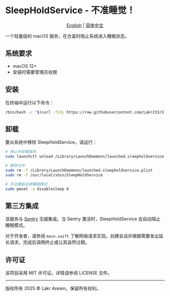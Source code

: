 # SleepHoldService - 不准睡觉！

<p align="center">
  <a href="../../README.md">English</a> |
  <a href="README.md">简体中文</a>
</p>

一个轻量级的 macOS 服务，在合盖时阻止系统进入睡眠状态。

## 系统要求

- macOS 12+
- 安装时需要管理员权限

## 安装

在终端中运行以下命令：

```bash
/bin/bash -c "$(curl -fsSL https://raw.githubusercontent.com/Lakr233/SleepHoldService/HEAD/net_install.sh)"
```

## 卸载

要从系统中移除 SleepHoldService，请运行：

```bash
# 停止并卸载服务
sudo launchctl unload /Library/LaunchDaemons/launched.sleepholdservice.plist

# 删除文件
sudo rm -f /Library/LaunchDaemons/launched.sleepholdservice.plist
sudo rm -f /usr/local/sbin/SleepHoldService

# 手动重新启用睡眠模式
sudo pmset -a disablesleep 0
```

## 第三方集成

该服务与 [Sentry](https://github.com/Lakr233/Sentry) 无缝集成。当 Sentry 激活时，SleepHoldService 会自动阻止睡眠模式。

对于开发者，请参阅 `main.swift` 了解网络请求实现。创建会话并根据需要发出延长请求。完成后调用终止或让其自然过期。

## 许可证

该项目采用 MIT 许可证。详情请参阅 LICENSE 文件。

---

版权所有 2025 © Lakr Aream。保留所有权利。
